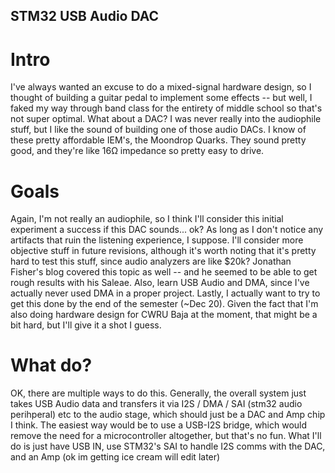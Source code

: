 ## STM32 USB Audio DAC


# Intro
I've always wanted an excuse to do a mixed-signal hardware design, so I thought of building a guitar pedal to implement some effects -- but well, I faked my way through band class for the entirety of middle school so that's not super optimal. What about a DAC? I was never really into the audiophile stuff, but I like the sound of building one of those audio DACs. I know of these pretty affordable IEM's, the Moondrop Quarks. They sound pretty good, and they're like 16Ω impedance so pretty easy to drive. 

# Goals
Again, I'm not really an audiophile, so I think I'll consider this initial experiment a success if this DAC sounds... ok? As long as I don't notice any artifacts that ruin the listening experience, I suppose. I'll consider more objective stuff in future revisions, although it's worth noting that it's pretty hard to test this stuff, since audio analyzers are like $20k? Jonathan Fisher's blog covered this topic as well -- and he seemed to be able to get rough results with his Saleae. Also, learn USB Audio and DMA, since I've actually never used DMA in a proper project. Lastly, I actually want to try to get this done by the end of the semester (~Dec 20). Given the fact that I'm also doing hardware design for CWRU Baja at the moment, that might be a bit hard, but I'll give it a shot I guess.

# What do?
OK, there are multiple ways to do this. Generally, the overall system just takes USB Audio data and transfers it via I2S / DMA / SAI (stm32 audio perihperal) etc to the audio stage, which should just be a DAC and Amp chip I think. The easiest way would be to use a USB-I2S bridge, which would remove the need for a microcontroller altogether, but that's no fun. What I'll do is just have USB IN, use STM32's SAI to handle I2S comms with the DAC, and an Amp (ok im getting ice cream will edit later)

